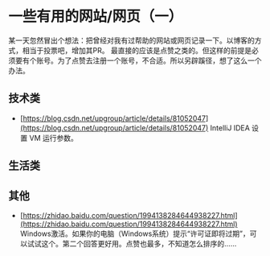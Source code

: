 # 一些有用的网站/网页（一）

某一天忽然冒出个想法：把曾经对我有过帮助的网站或网页记录一下。以博客的方式，相当于投票吧，增加其PR。
最直接的应该是点赞之类的。但这样的前提是必须要有个账号。为了点赞去注册一个账号，不合适。所以另辟蹊径，想了这么一个办法。

## 技术类
- [https://blog.csdn.net/upgroup/article/details/81052047](https://blog.csdn.net/upgroup/article/details/81052047)
IntelliJ IDEA 设置 VM 运行参数。

## 生活类

## 其他
- [https://zhidao.baidu.com/question/1994138284644938227.html](https://zhidao.baidu.com/question/1994138284644938227.html)
Windows激活。如果你的电脑（Windows系统）提示“许可证即将过期”，可以试试这个。第二个回答更好用。点赞也最多，不知道怎么排序的……


